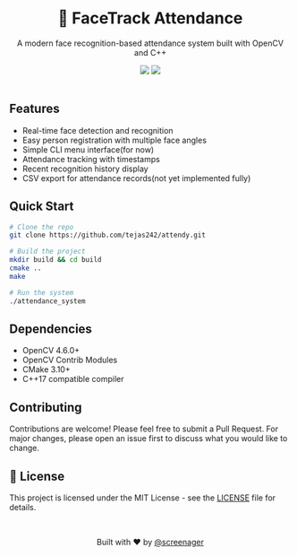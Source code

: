 <div align="center">
  <h1>🎯 FaceTrack Attendance</h1>
  <p>A modern face recognition-based attendance system built with OpenCV and C++</p>

  <img src="https://img.shields.io/badge/OpenCV-4.6.0-blue?style=for-the-badge&logo=opencv"/>
  <img src="https://img.shields.io/badge/C++-17-00599C?style=for-the-badge&logo=cplusplus"/>
</div>

<br>

## Features

- Real-time face detection and recognition
- Easy person registration with multiple face angles
- Simple CLI menu interface(for now)
- Attendance tracking with timestamps
- Recent recognition history display
- CSV export for attendance records(not yet implemented fully)

## Quick Start

```bash
# Clone the repo
git clone https://github.com/tejas242/attendy.git

# Build the project
mkdir build && cd build
cmake ..
make

# Run the system
./attendance_system
```

## Dependencies

- OpenCV 4.6.0+
- OpenCV Contrib Modules
- CMake 3.10+
- C++17 compatible compiler

## Contributing

Contributions are welcome! Please feel free to submit a Pull Request. For major changes, please open an issue first to discuss what you would like to change.

## 📜 License

This project is licensed under the MIT License - see the [LICENSE](LICENSE) file for details.

<div align="center">
  <br>
  <p>Built with ❤️ by <a href="https://x.com/the_screenager">@screenager</a></p>
</div>
